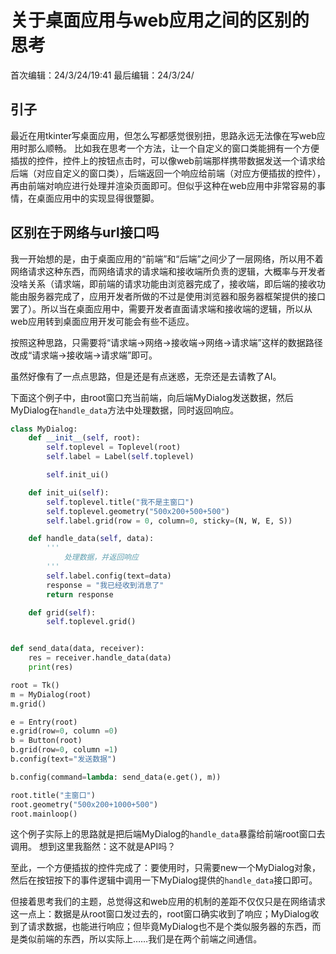 # 关于桌面应用与web应用之间的区别的思考
首次编辑：24/3/24/19:41
最后编辑：24/3/24/

## 引子
最近在用tkinter写桌面应用，但怎么写都感觉很别扭，思路永远无法像在写web应用时那么顺畅。
比如我在思考一个方法，让一个自定义的窗口类能拥有一个方便插拔的控件，控件上的按钮点击时，可以像web前端那样携带数据发送一个请求给后端（对应自定义的窗口类），后端返回一个响应给前端（对应方便插拔的控件），再由前端对响应进行处理并渲染页面即可。但似乎这种在web应用中非常容易的事情，在桌面应用中的实现显得很蹩脚。

## 区别在于网络与url接口吗
我一开始想的是，由于桌面应用的“前端”和“后端”之间少了一层网络，所以用不着网络请求这种东西，而网络请求的请求端和接收端所负责的逻辑，大概率与开发者没啥关系（请求端，即前端的请求功能由浏览器完成了，接收端，即后端的接收功能由服务器完成了，应用开发者所做的不过是使用浏览器和服务器框架提供的接口罢了）。所以当在桌面应用中，需要开发者直面请求端和接收端的逻辑，所以从web应用转到桌面应用开发可能会有些不适应。

按照这种思路，只需要将“请求端->网络->接收端->网络->请求端”这样的数据路径改成“请求端->接收端->请求端”即可。

虽然好像有了一点点思路，但是还是有点迷惑，无奈还是去请教了AI。

下面这个例子中，由root窗口充当前端，向后端MyDialog发送数据，然后MyDialog在`handle_data`方法中处理数据，同时返回响应。
```python
class MyDialog:
    def __init__(self, root):
        self.toplevel = Toplevel(root)
        self.label = Label(self.toplevel)

        self.init_ui()

    def init_ui(self):
        self.toplevel.title("我不是主窗口")
        self.toplevel.geometry("500x200+500+500")
        self.label.grid(row = 0, column=0, sticky=(N, W, E, S))

    def handle_data(self, data):
        '''
            处理数据，并返回响应
        '''
        self.label.config(text=data)
        response = "我已经收到消息了"
        return response

    def grid(self):
        self.toplevel.grid()


def send_data(data, receiver):
    res = receiver.handle_data(data)
    print(res)

root = Tk()
m = MyDialog(root)
m.grid()

e = Entry(root)
e.grid(row=0, column =0)
b = Button(root)
b.grid(row=0, column =1)
b.config(text="发送数据")

b.config(command=lambda: send_data(e.get(), m))

root.title("主窗口")
root.geometry("500x200+1000+500")
root.mainloop()
```
这个例子实际上的思路就是把后端MyDialog的`handle_data`暴露给前端root窗口去调用。
想到这里我豁然：这不就是API吗？

至此，一个方便插拔的控件完成了：要使用时，只需要new一个MyDialog对象，然后在按钮按下的事件逻辑中调用一下MyDialog提供的`handle_data`接口即可。

但接着思考我们的主题，总觉得这和web应用的机制的差距不仅仅只是在网络请求这一点上：数据是从root窗口发过去的，root窗口确实收到了响应；MyDialog收到了请求数据，也能进行响应；但毕竟MyDialog也不是个类似服务器的东西，而是类似前端的东西，所以实际上……我们是在两个前端之间通信。

## 